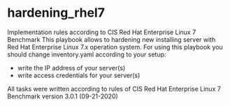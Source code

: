 # hardening_rhel7
Implementation rules according to CIS Red Hat Enterprise Linux 7 Benchmark
This playbook allows to hardening new installing server with Red Hat Enterprise Linux 7.x operation system.
For using this playbook you should change inventory.yaml according to your setup:
- write the IP address of your server(s)
- write access credentials for your server(s)

All tasks were written according to rules of CIS Red Hat Enterprise Linux 7 Benchmark version 3.0.1 (09-21-2020)
